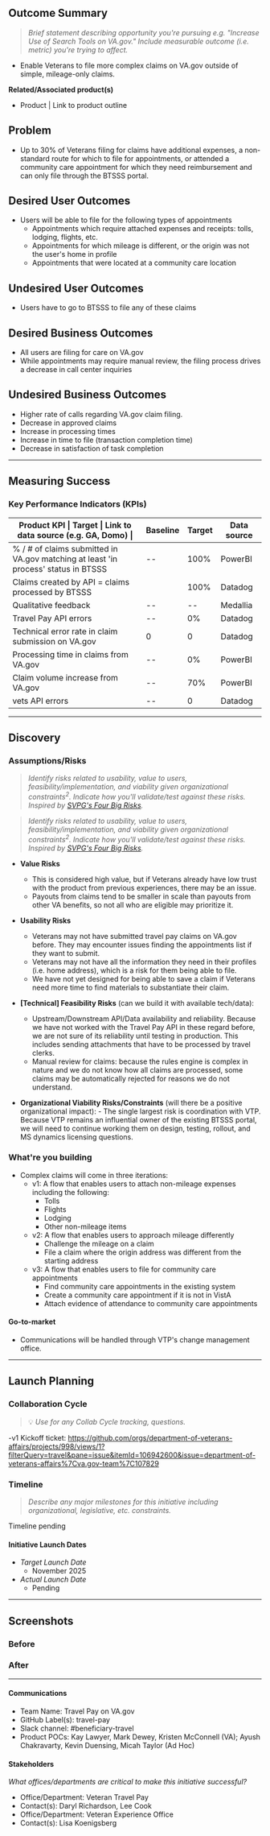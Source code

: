 ## Outcome Summary
> *Brief statement describing opportunity you're pursuing e.g. "Increase Use of Search Tools on VA.gov." Include measurable outcome (i.e. metric) you're trying to affect.*
* Enable Veterans to file more complex claims on VA.gov outside of simple, mileage-only claims.

**Related/Associated product(s)**
- Product | Link to product outline 

## Problem
* Up to 30% of Veterans filing for claims have additional expenses, a non-standard route for which to file for appointments, or attended a community care appointment for which they need reimbursement and can only file through the BTSSS portal.

## Desired User Outcomes
* Users will be able to file for the following types of appointments
	* Appointments which require attached expenses and receipts: tolls, lodging, flights, etc.
	* Appointments for which mileage is different, or the origin was not the user's home in profile
	* Appointments that were located at a community care location

## Undesired User Outcomes
* Users have to go to BTSSS to file any of these claims

## Desired Business Outcomes
* All users are filing for care on VA.gov
* While appointments may require manual review, the filing process drives a decrease in call center inquiries

## Undesired Business Outcomes
* Higher rate of calls regarding VA.gov claim filing.
* Decrease in approved claims
* Increase in processing times
* Increase in time to file (transaction completion time)
* Decrease in satisfaction of task completion

---
## Measuring Success

### Key Performance Indicators (KPIs)
| Product KPI \| Target \| Link to data source (e.g. GA, Domo) \|                    | Baseline | Target | Data source |
| ---------------------------------------------------------------------------------- | -------- | ------ | ----------- |
| % / # of claims submitted in VA.gov matching at least 'in process' status in BTSSS | \--      | 100%   | PowerBI     |
| Claims created by API = claims processed by BTSSS                                  |          | 100%   | Datadog     |
| Qualitative feedback                                                               | \--      | \--    | Medallia    |
| Travel Pay API errors                                                              | \--      | 0%     | Datadog     |
| Technical error rate in claim submission on VA.gov                                 | 0        | 0      | Datadog     |
| Processing time in claims from VA.gov                                              | \--      | 0%     | PowerBI     |
| Claim volume increase from VA.gov                                                  | \--      | 70%    | PowerBI     |
| vets API errors                                                                    | \--      | 0      | Datadog     |

---

## Discovery
### Assumptions/Risks
> *Identify risks related to usability, value to users, feasibility/implementation, and viability given organizational constraints<sup>2</sup>. 
> Indicate how you'll validate/test against these risks. Inspired by [SVPG's Four Big Risks](https://www.svpg.com/four-big-risks/).*


> *Identify risks related to usability, value to users, feasibility/implementation, and viability given organizational constraints<sup>2</sup>. 
> Indicate how you'll validate/test against these risks. Inspired by [SVPG's Four Big Risks](https://www.svpg.com/four-big-risks/).*

- **Value Risks**
	* This is considered high value, but if Veterans already have low trust with the product from previous experiences, there may be an issue.
	* Payouts from claims tend to be smaller in scale than payouts from other VA benefits, so not all who are eligible may prioritize it.
  
- **Usability Risks** 
  - Veterans may not have submitted travel pay claims on VA.gov before. They may encounter issues finding the appointments list if they want to submit.
  - Veterans may not have all the information they need in their profiles (i.e. home address), which is a risk for them being able to file.
  - We have not yet designed for being able to save a claim if Veterans need more time to find materials to substantiate their claim.
  
- **[Technical] Feasibility Risks** (can we build it with available tech/data):
    - Upstream/Downstream API/Data availability and reliability. Because we have not worked with the Travel Pay API in these regard before, we are not sure of its reliability until testing in production. This includes sending attachments that have to be processed by travel clerks.
    - Manual review for claims: because the rules engine is complex in nature and we do not know how all claims are processed, some claims may be automatically rejected for reasons we do not understand.
  
- **Organizational Viability Risks/Constraints** (will there be a positive organizational impact):
      - The single largest risk is coordination with VTP. Because VTP remains an influential owner of the existing BTSSS portal, we will need to continue working them on design, testing, rollout, and MS dynamics licensing questions.

### What're you building
* Complex claims will come in three iterations:
	* v1: A flow that enables users to attach non-mileage expenses including the following: 
		* Tolls
		* Flights
		* Lodging
		* Other non-mileage items
	* v2: A flow that enables users to approach mileage differently
		* Challenge the mileage on a claim
		* File a claim where the origin address was different from the starting address
	* v3: A flow that enables users to file for community care appointments
		* Find community care appointments in the existing system
		* Create a community care appointment if it is not in VistA
		* Attach evidence of attendance to community care appointments

#### Go-to-market 
* Communications will be handled through VTP's change management office.
--- 

## Launch Planning
### Collaboration Cycle
> 💡 *Use for any Collab Cycle tracking, questions.*

-v1 Kickoff ticket: https://github.com/orgs/department-of-veterans-affairs/projects/998/views/1?filterQuery=travel&pane=issue&itemId=106942600&issue=department-of-veterans-affairs%7Cva.gov-team%7C107829

### Timeline 
> *Describe any major milestones for this initiative including organizational, legislative, etc. constraints.* 

Timeline pending

#### Initiative Launch Dates
- *Target Launch Date*
  - November 2025
- *Actual Launch Date* 
	- Pending

---
   
## Screenshots

### Before


### After

---

#### Communications

- Team Name: Travel Pay on VA.gov
- GitHub Label(s): travel-pay
- Slack channel: #beneficiary-travel
- Product POCs: Kay Lawyer, Mark Dewey, Kristen McConnell (VA); Ayush Chakravarty, Kevin Duensing, Micah Taylor (Ad Hoc)


#### Stakeholders
*What offices/departments are critical to make this initiative successful?*
  
- Office/Department: Veteran Travel Pay
- Contact(s): Daryl Richardson, Lee Cook
- Office/Department: Veteran Experience Office
- Contact(s): Lisa Koenigsberg
